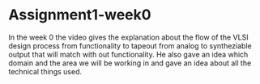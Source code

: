 # Assignment1-week0

In the week 0 the video gives the explanation about the flow of the VLSI design process from functionality to tapeout from analog to syntheziable output that will match with out functionality.
He also gave an idea which domain and the area we will be working in and gave an idea about all the technical things used.
